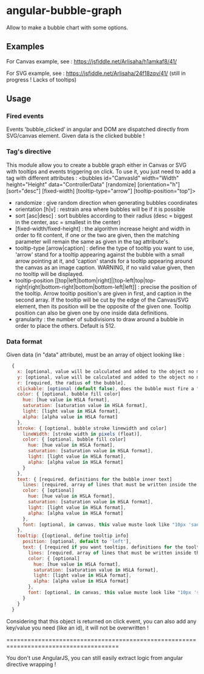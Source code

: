 # angular-bubble-graph
Allow to make a bubble chart with some options.

## Examples

For Canvas example, see : https://jsfiddle.net/Arlisaha/h1amkaf8/41/

For SVG example, see : https://jsfiddle.net/Arlisaha/24f18zqv/41/ (still in progress ! Lacks of tooltips)

## Usage

### Fired events

Events 'bubble_clicked' in angular and DOM are dispatched directly from SVG/canvas element. Given data is the clicked bubble !

### Tag's directive

This module allow you to create a bubble graph either in Canvas or SVG with tooltips and events triggering on click.
To use it, you just need to add a tag with different attributes : 
<bubbles id="CanvasId" width="Width" height="Height" data="ControllerData" [randomize] [orientation="h"] [sort="desc"] [fixed-width] [tooltip-type="arrow"] [tooltip-position="top"]></bubbles>

* randomize : give random direction when generating bubbles coordinates
* orientation [h|v] : restrain area where bubbles will be if it is possible
* sort [asc|desc] : sort bubbles according to their radius (desc = biggest in the center, asc = smallest in the center)
* [fixed-width/fixed-height] : the algorithm increase height and width in order to fit content, if one or the two are given, then the matching parameter will remain the same as given in the tag attribute's.
* tooltip-type [arrow|caption] : define the type of tooltip you want to use, 'arrow' stand for a tooltip appearing against the bubble with a small arrow pointing at it, and 'caption' stands for a tooltip appearing around the canvas as an image caption. WARNING, if no valid value given, then no tooltip will be displayed.
* tooltip-position [[top|left|bottom|right]|[top-left|top|top-right|right|bottom-right|bottom|bottom-left|left]] : precise the position of the tooltip. Arrow tooltip position's are given in first, and caption in the second array. If the tooltip will be cut by the edge of the Canvas/SVG element, then its position will be the opposite of the given one. Tooltip position can also be given one by one inside data definitions.
* granularity : the number of subdivisions to draw around a bubble in order to place the others. Default is 512.

### Data format

Given data (in "data" attribute), must be an array of object looking like :

```javascript
  { 
    x: [optional, value will be calculated and added to the object no matter what], 
    y: [optional, value will be calculated and added to the object no matter what], 
    r: [required, the radius of the bubble],
    clickable: [optional (default false), does the bubble must fire a "bubble_clicked" event ?],
    color: { [optional, bubble fill color]
      hue: [hue value in HSLA format], 
      saturation: [saturation value in HSLA format], 
      light: [light value in HSLA format],
      alpha: [alpha value in HSLA format]
    },
    stroke: { [optional, bubble stroke linewidth and color]
      lineWidth: [stroke width in pixels (float)],
      color: { [optional, bubble fill color]
        hue: [hue value in HSLA format], 
        saturation: [saturation value in HSLA format], 
        light: [light value in HSLA format],
        alpha: [alpha value in HSLA format]
      }
    },
    text: { [required, definitions for the bubble inner text]
      lines: [required, array of lines that must be written inside the bubble],
      color: { [optional]
        hue: [hue value in HSLA format], 
        saturation: [saturation value in HSLA format], 
        light: [light value in HSLA format],
        alpha: [alpha value in HSLA format]
      },
      font: [optional, in canvas, this value muste look like "10px 'sans serif'" when in SVG it must be an object like "{size: 10, family: 'sans serif'}"]
    }, 
    tooltip: {[optional, define tooltip info]
      position: [optional, default to 'left'],
      text: { [required if you want tooltips, definitions for the tooltip inner text]
        lines: [required, array of lines that must be written inside the bubble],
        color: { [optional]
          hue: [hue value in HSLA format], 
          saturation: [saturation value in HSLA format], 
          light: [light value in HSLA format],
          alpha: [alpha value in HSLA format]
        },
        font: [optional, in canvas, this value muste look like "10px 'sans serif'" when in SVG it must be an object like "{size: 10, family: 'sans serif'}"]
      }
    }
  }
```
Considering that this object is returned on click event, you can also add any key/value you need (like an id), it will not be overwritten !

======================================================================================

You don't use AngularJS, you  can still easily extract logic from angular directive wrapping !
